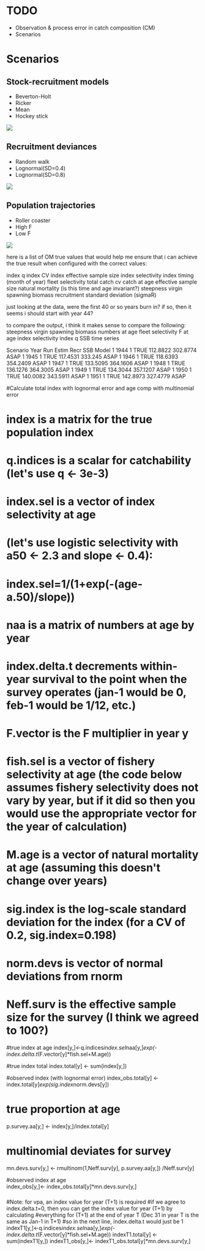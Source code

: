 
# TODO

- Observation & process error in catch composition (CM)
- Scenarios

# Scenarios

## Stock-recruitment models

- Beverton-Holt
- Ricker
- Mean
- Hockey stick

![](png/srm.png)

## Recruitment deviances

- Random walk 
- Lognormal(SD=0.4)
- Lognormal(SD=0.8)

![](png/devs.png)

## Population trajectories

- Roller coaster
- High F
- Low F

![](png/traj.png)






here is a list of OM true values that would help me ensure that i can achieve the true result when configured with the correct values:

index q
index CV
index effective sample size
index selectivity
index timing (month of year)
fleet selectivity
total catch cv
catch at age effective sample size
natural mortality (is this time and age invariant?)
steepness
virgin spawning biomass
recruitment standard deviation (sigmaR)

just looking at the data, were the first 40 or so years burn in?  if so, then it seems i should start with year 44?

to compare the output,  i think it makes sense to compare the following:
steepness
virgin spawning biomass
numbers at age
fleet selectivity
F at age
index selectivity
index q
SSB time series



Scenario	Year	Run	Estim	Recr	SSB	Model
1	1944	1	TRUE	112.8822	302.8774	ASAP
1	1945	1	TRUE	117.4531	333.245	ASAP
1	1946	1	TRUE	118.6393	354.2409	ASAP
1	1947	1	TRUE	133.5095	364.1606	ASAP
1	1948	1	TRUE	136.1276	364.3005	ASAP
1	1949	1	TRUE	134.3044	357.1207	ASAP
1	1950	1	TRUE	140.0082	343.5911	ASAP
1	1951	1	TRUE	142.8973	327.4779	ASAP




#Calculate total index with lognormal error and age comp with multinomial error
# index is a matrix for the true population index
# q.indices is a scalar for catchability (let's use q <- 3e-3)

# index.sel is a vector of index selectivity at age
# (let's use logistic selectivity with a50 <- 2.3 and slope <- 0.4):
#          index.sel=1/(1+exp(-(age-a.50)/slope))

# naa is a matrix of numbers at age by year 
# index.delta.t decrements within-year survival to the point when the survey operates (jan-1 would be 0, feb-1 would be 1/12, etc.)
# F.vector is the F multiplier in year y
# fish.sel is a vector of fishery selectivity at age (the code below assumes fishery selectivity does not vary by year, but if it did so then you would use the appropriate vector for the year of calculation)
# M.age is a vector of natural mortality at age (assuming this doesn't change over years)
# sig.index is the log-scale standard deviation for the index (for a CV of 0.2, sig.index=0.198)
# norm.devs is vector of normal deviations from rnorm 
# Neff.surv is the effective sample size for the survey (I think we agreed to 100?)


#true index at age
index[y,]<-q.indices*index.sel*naa[y,]*exp(-index.delta.t*(F.vector[y]*fish.sel+M.age))

#true index total
index.total[y] <- sum(index[y,])

#observed index (with lognormal error)
index_obs.total[y] <- index.total[y]*exp(sig.index*norm.devs[y])

# true proportion at age
p.survey.aa[y,] <- index[y,]/index.total[y]

# multinomial deviates for survey
mn.devs.surv[y,] <- rmultinom(1,Neff.surv[y], p.survey.aa[y,]) /Neff.surv[y]

#observed index at age    
index_obs[y,]<- index_obs.total[y]*mn.devs.surv[y,]


###
#Note: for vpa, an index value for year (T+1) is required
#if we agree to index.delta.t=0, then you can get the index value for year (T+1) by calculating 
#everything for (T+1) at the end of year T (Dec 31 in year T is the same as Jan-1 in T+1)
#so in the next line, index.delta.t would just be 1
indexT1[y,]<-q.indices*index.sel*naa[y,]*exp(-index.delta.t*(F.vector[y]*fish.sel+M.age))
indexT1.total[y] <- sum(indexT1[y,])
indexT1_obs[y,]<- indexT1_obs.total[y]*mn.devs.surv[y,]
